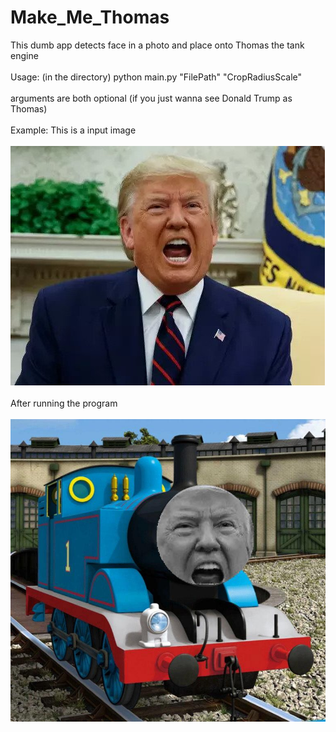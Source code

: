# Make_Me_Thomas
This dumb app detects face in a photo and place onto Thomas the tank engine
<br></br>
Usage: (in the directory) python main.py "FilePath" "CropRadiusScale" <br></br>
arguments are both optional (if you just wanna see Donald Trump as Thomas) <br></br>
Example:
This is a input image
<br></br>
  ![Input Example](/test/dt.jpg)
  <br></br>
After running the program
<br></br>
  ![Output Example](/output.jpg)
